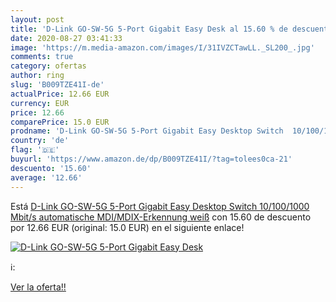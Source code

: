 ```yaml
---
layout: post
title: 'D-Link GO-SW-5G 5-Port Gigabit Easy Desk al 15.60 % de descuento'
date: 2020-08-27 03:41:33
image: 'https://m.media-amazon.com/images/I/31IVZCTawLL._SL200_.jpg'
comments: true
category: ofertas
author: ring
slug: 'B009TZE41I-de'
actualPrice: 12.66 EUR
currency: EUR
price: 12.66
comparePrice: 15.0 EUR
prodname: 'D-Link GO-SW-5G 5-Port Gigabit Easy Desktop Switch  10/100/1000 Mbit/s  automatische MDI/MDIX-Erkennung  weiß'
country: 'de'
flag: '🇩🇪'
buyurl: 'https://www.amazon.de/dp/B009TZE41I/?tag=tolees0ca-21'
descuento: '15.60'
average: '12.66'
---
```


Está [D-Link GO-SW-5G 5-Port Gigabit Easy Desktop Switch  10/100/1000 Mbit/s  automatische MDI/MDIX-Erkennung  weiß](https://www.amazon.de/dp/B009TZE41I/?tag=tolees0ca-21) con 15.60 de descuento por 12.66 EUR (original: 15.0 EUR) en el siguiente enlace!

[![D-Link GO-SW-5G 5-Port Gigabit Easy Desk](https://m.media-amazon.com/images/I/31IVZCTawLL._SL200_.jpg)](https://www.amazon.de/dp/B009TZE41I/?tag=tolees0ca-21)

ℹ️:


[Ver la oferta!!](https://www.amazon.de/dp/B009TZE41I/?tag=tolees0ca-21)
